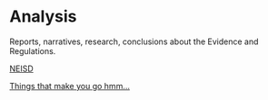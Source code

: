 # Analysis 

Reports, narratives, research, conclusions about the Evidence and Regulations.

[NEISD](https://oakstreetfalls.github.io/Analysis/NEISD)

[Things that make you go hmm...](https://oakstreetfalls.github.io/Analysis/ThingsThatMakeYouGoHmm)
